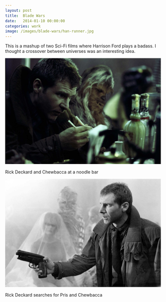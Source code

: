 ```yaml
---
layout: post
title:  Blade Wars
date:   2014-01-10 00:00:00
categories: work
image: /images/blade-wars/han-runner.jpg
---
```


This is a mashup of two Sci-Fi films where Harrison Ford plays a badass. I thought a crossover between universes was an interesting idea.

![Han Runner](/images/blade-wars/blade-solo.jpg)

Rick Deckard and Chewbacca at a noodle bar

![Han Runner](/images/blade-wars/han-runner.jpg)

Rick Deckard searches for Pris and Chewbacca

